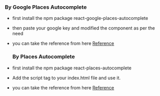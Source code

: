 ### By Google Places Autocomplete 
- first install the npm package react-google-places-autocomplete
- then paste your google key and modified the component as  per the need
- you can take the reference from here [Reference](https://tintef.github.io/react-google-places-autocomplete/docs/)

  ### By Places Autocomplete 
- first install the npm package react-places-autocomplete
- Add the script tag to your  index.html file and use it.
      <!-- <script src="https://maps.googleapis.com/maps/api/js?key=your-api-key&libraries=places"></script> -->
- you can take the reference from here [Reference](https://www.npmjs.com/package/react-places-autocomplete)

